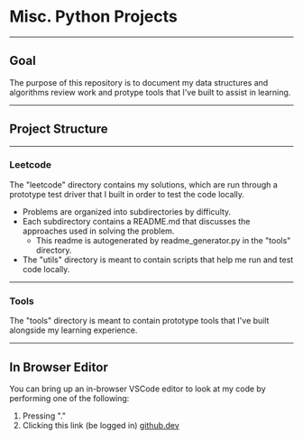 # Misc. Python Projects

---

## Goal

The purpose of this repository is to document my data structures and algorithms
review work and protype tools that I've built to assist in learning.

---

## Project Structure

---

### Leetcode

The "leetcode" directory contains my solutions, which are run through a prototype
test driver that I built in order to test the code locally.

- Problems are organized into subdirectories by difficulty.
- Each subdirectory contains a README.md that discusses the approaches used
in solving the problem.
    - This readme is autogenerated by readme_generator.py in the "tools" directory.
- The "utils" directory is meant to contain scripts that help me run and test
code locally.

---

### Tools

The "tools" directory is meant to contain prototype tools that I've built alongside
my learning experience. 

---

## In Browser Editor

You can bring up an in-browser VSCode editor to look at my code by performing one of the following:

1. Pressing "."
2. Clicking this link (be logged in) [github.dev](https://github.dev/raymondshum/python-misc-projects)



